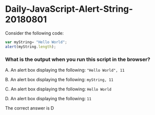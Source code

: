 # Daily-JavaScript-Alert-String-20180801


Consider the following code:
```javascript
var myString= "Hello World";
alert(myString.length);
```

### What is the output when you run this script in the browser?
A. An alert box displaying the following: ```"Hello World", 11```

B. An alert box displaying the following: ```myString, 11```

C. An alert box displaying the following: ```Hello World```

D. An alert box displaying the following: ```11```


The correct answer is D
